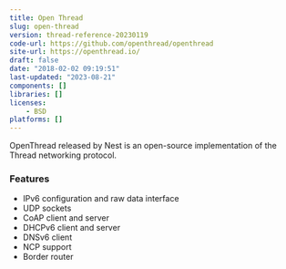 ```yaml
---
title: Open Thread
slug: open-thread
version: thread-reference-20230119
code-url: https://github.com/openthread/openthread
site-url: https://openthread.io/
draft: false
date: "2018-02-02 09:19:51"
last-updated: "2023-08-21"
components: []
libraries: []
licenses:
    - BSD
platforms: []
---
```

OpenThread released by Nest is an open-source implementation of the Thread networking protocol.

<!--more-->

### Features

- IPv6 configuration and raw data interface
- UDP sockets
- CoAP client and server
- DHCPv6 client and server
- DNSv6 client
- NCP support
- Border router

<!--github-projects-->